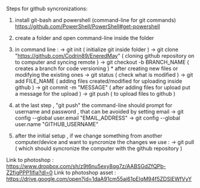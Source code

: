 Steps for github syncronizations:

1) install git-bash and powershell (command-line for git commands) https://github.com/PowerShell/PowerShell#get-powershell
 
2) create a folder and open command-line inside the folder

3) in command line :
                   -> git init ( initialize git inside folder )
                   -> git clone "https://github.com/Codrin89/EneredMay" ( cloning github repository on to computer and syncing remote )
                   -> git checkout -b BRANCH_NAME ( creates a branch for code versioning )
                   * after creating new files or modifying the existing ones 
                   -> git status ( check what is modified )
                   -> git add FILE_NAME ( adding files created/modified for uploading inside github )
                   -> git commit -m "MESSAGE" ( after adding files for upload put a message for the upload )
                   -> git push ( to upload files to github )

4) at the last step , "git push" the command-line should prompt for username and password , that can be avoided by setting email
                   -> git config --global user.email "EMAIL_ADDRESS"
                   -> git config --global user.name "GITHUB_USERNAME"

5) after the initial setup , if we change something from another computer/device and want to syncronize the changes we use :
                   -> git pull ( which should syncronize the computer with the github repository )


 Link to photoshop : https://www.dropbox.com/sh/z9t6nu5exy8qg7z/AABSGdZfQPb-Z2figPPP1lfia?dl=0
 Link to photoshop asset : https://drive.google.com/open?id=1daA91cm55ai61pEIqM94f5ZDSlEWfVyY
 